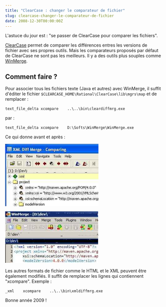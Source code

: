 ```yaml
--- 
title: "ClearCase : changer le comparateur de fichier"
slug: clearcase-changer-le-comparateur-de-fichier
date: 2008-12-30T00:00:00Z
---
```


L'astuce du jour est : "se passer de ClearCase pour comparer les fichiers".

[ClearCase](http://www-01.ibm.com/software/awdtools/clearcase/) permet de comparer les différences entres les versions de fichier avec ses propres outils.
Mais les comparateurs proposés par défaut de ClearCase ne sont pas les meilleurs. Il y a des outils plus souples comme [WinMerge](http://winmerge.org/).

## Comment faire ?

Pour associer tous les fichiers texte (Java et autres) avec WinMerge, il suffit d'éditer le fichier `$CLEARCASE_HOME\Rational\ClearCase\lib\mgrs\map` et de remplacer :

```
text_file_delta xcompare    ..\..\bin\cleardiffmrg.exe
```

par :

``` 
text_file_delta xcompare    D:\Softs\WinMerge\WinMerge.exe
```

Ce qui donne avant et après :

![](/img/posts/2008/12/clearcase_compare_xml.jpg)

![](/img/posts/2008/12/winmerge_compare_xml.jpg)

Les autres formats de fichier comme le HTML et le XML peuvent être également modifiés.
Il suffit de remplacer les lignes qui contiennent "xcompare".
Exemple :

```
_xml    xcompare    ..\..\bin\xmldiffmrg.exe
```

Bonne année 2009 !

